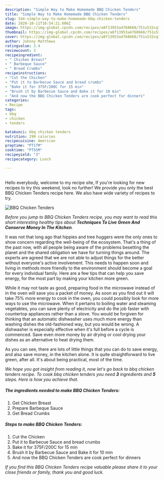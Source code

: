 ```yaml
---
description: "Simple Way to Make Homemade BBQ Chicken Tenders"
title: "Simple Way to Make Homemade BBQ Chicken Tenders"
slug: 544-simple-way-to-make-homemade-bbq-chicken-tenders
date: 2020-10-11T16:54:21.606Z
image: https://img-global.cpcdn.com/recipes/a8f13953a4768668/751x532cq70/bbq-chicken-tenders-recipe-main-photo.jpg
thumbnail: https://img-global.cpcdn.com/recipes/a8f13953a4768668/751x532cq70/bbq-chicken-tenders-recipe-main-photo.jpg
cover: https://img-global.cpcdn.com/recipes/a8f13953a4768668/751x532cq70/bbq-chicken-tenders-recipe-main-photo.jpg
author: Johnny Matthews
ratingvalue: 3.4
reviewcount: 3
recipeingredient:
- " Chicken Breast"
- " Barbeque Sauce"
- " Bread Crumbs"
recipeinstructions:
- "Cut the Chicken"
- "Put it to Barbecue Sauce and bread crumbs"
- "Bake it for 375F/200C for 15 min"
- "Brush it by Barbecue Sauce and Bake it for 10 min"
- "And now the BBQ Chicken Tenders are cook perfect for dinners"
categories:
- Recipe
tags:
- bbq
- chicken
- tenders

katakunci: bbq chicken tenders 
nutrition: 299 calories
recipecuisine: American
preptime: "PT17M"
cooktime: "PT55M"
recipeyield: "3"
recipecategory: Lunch

---
```

<br>
Hello everybody, welcome to my recipe site, If you're looking for new recipes to try this weekend, look no further! We provide you only the best BBQ Chicken Tenders recipe here. We also have wide variety of recipes to try.
<br>


![BBQ Chicken Tenders](https://img-global.cpcdn.com/recipes/a8f13953a4768668/751x532cq70/bbq-chicken-tenders-recipe-main-photo.jpg)

<i>Before you jump to BBQ Chicken Tenders recipe, you may want to read this short interesting healthy tips about 
<strong>Techniques To Live Green And Conserve Money In The Kitchen</strong>.</i>
</br>

It was not that long ago that hippies and tree huggers were the only ones to show concern regarding the well-being of the ecosystem. That's a thing of the past now, with all people being aware of the problems besetting the planet and the shared obligation we have for turning things around. The experts are agreed that we are not able to adjust things for the better without everyone's active involvement. This needs to happen soon and living in methods more friendly to the environment should become a goal for every individual family. Here are a few tips that can help you save energy, for the most part by making your kitchen more green.

While it may not taste as good, preparing food in the microwave instead of in the oven will save you a packet of money. As soon as you find out it will take 75% more energy to cook in the oven, you could possibly look for more ways to use the microwave. When it pertains to boiling water and steaming vegetables, you can save plenty of electricity and do the job faster with countertop appliances rather than a stove. You would be forgiven for thinking that an automatic dishwasher uses much more energy than washing dishes the old-fashioned way, but you would be wrong. A dishwasher is especially effective when it's full before a cycle is commenced. Save even more money by air drying or cool drying your dishes as an alternative to heat drying them.

As you can see, there are lots of little things that you can do to save energy, and also save money, in the kitchen alone. It is quite straightforward to live green, after all. It's about being practical, most of the time.


<i>We hope you got insight from reading it, now let's go back to bbq chicken tenders recipe. To cook bbq chicken tenders you need <strong>3</strong> ingredients and <strong>5</strong> steps. Here is how you achieve that.
</i>

##### The ingredients needed to make BBQ Chicken Tenders:

1. Get  Chicken Breast
1. Prepare  Barbeque Sauce
1. Get  Bread Crumbs


##### Steps to make BBQ Chicken Tenders:

1. Cut the Chicken
1. Put it to Barbecue Sauce and bread crumbs
1. Bake it for 375F/200C for 15 min
1. Brush it by Barbecue Sauce and Bake it for 10 min
1. And now the BBQ Chicken Tenders are cook perfect for dinners


<i>If you find this BBQ Chicken Tenders recipe valuable please share it to your close friends or family, thank you and good luck.</i>
